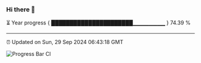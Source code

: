 ### Hi there 👋

⏳ Year progress { ██████████████████████▁▁▁▁▁▁▁▁ } 74.39 %

---

⏰ Updated on Sun, 29 Sep 2024 06:43:18 GMT

![Progress Bar CI](https://github.com/IshwaranRudhara/GIT-ACTION/workflows/Progress%20Bar%20CI/badge.svg)
